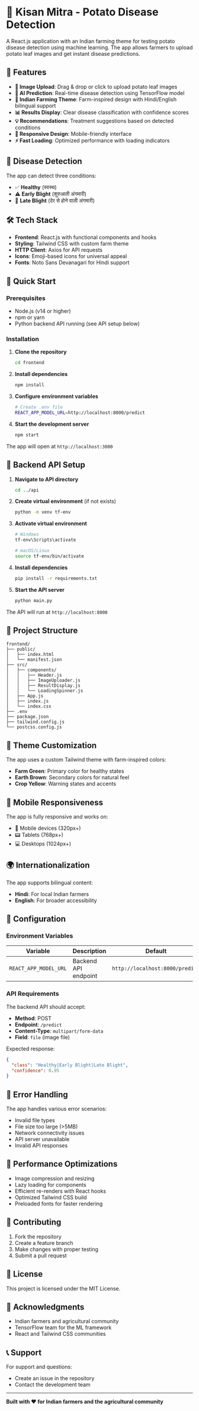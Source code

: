 # 🥔 Kisan Mitra - Potato Disease Detection

A React.js application with an Indian farming theme for testing potato disease detection using machine learning. The app allows farmers to upload potato leaf images and get instant disease predictions.

## 🌟 Features

- **📸 Image Upload**: Drag & drop or click to upload potato leaf images
- **🤖 AI Prediction**: Real-time disease detection using TensorFlow model
- **🌾 Indian Farming Theme**: Farm-inspired design with Hindi/English bilingual support
- **📊 Results Display**: Clear disease classification with confidence scores
- **💡 Recommendations**: Treatment suggestions based on detected conditions
- **📱 Responsive Design**: Mobile-friendly interface
- **⚡ Fast Loading**: Optimized performance with loading indicators

## 🔬 Disease Detection

The app can detect three conditions:
- ✅ **Healthy** (स्वस्थ)
- ⚠️ **Early Blight** (शुरुआती अंगमारी)
- 🚨 **Late Blight** (देर से होने वाली अंगमारी)

## 🛠️ Tech Stack

- **Frontend**: React.js with functional components and hooks
- **Styling**: Tailwind CSS with custom farm theme
- **HTTP Client**: Axios for API requests
- **Icons**: Emoji-based icons for universal appeal
- **Fonts**: Noto Sans Devanagari for Hindi support

## 🚀 Quick Start

### Prerequisites

- Node.js (v14 or higher)
- npm or yarn
- Python backend API running (see API setup below)

### Installation

1. **Clone the repository**
   ```bash
   cd frontend
   ```

2. **Install dependencies**
   ```bash
   npm install
   ```

3. **Configure environment variables**
   ```bash
   # Create .env file
   REACT_APP_MODEL_URL=http://localhost:8000/predict
   ```

4. **Start the development server**
   ```bash
   npm start
   ```

The app will open at `http://localhost:3000`

## 🔧 Backend API Setup

1. **Navigate to API directory**
   ```bash
   cd ../api
   ```

2. **Create virtual environment** (if not exists)
   ```bash
   python -m venv tf-env
   ```

3. **Activate virtual environment**
   ```bash
   # Windows
   tf-env\Scripts\activate
   
   # macOS/Linux
   source tf-env/bin/activate
   ```

4. **Install dependencies**
   ```bash
   pip install -r requirements.txt
   ```

5. **Start the API server**
   ```bash
   python main.py
   ```

The API will run at `http://localhost:8000`

## 📁 Project Structure

```
frontend/
├── public/
│   ├── index.html
│   └── manifest.json
├── src/
│   ├── components/
│   │   ├── Header.js
│   │   ├── ImageUploader.js
│   │   ├── ResultDisplay.js
│   │   └── LoadingSpinner.js
│   ├── App.js
│   ├── index.js
│   └── index.css
├── .env
├── package.json
├── tailwind.config.js
└── postcss.config.js
```

## 🎨 Theme Customization

The app uses a custom Tailwind theme with farm-inspired colors:

- **Farm Green**: Primary color for healthy states
- **Earth Brown**: Secondary colors for natural feel
- **Crop Yellow**: Warning states and accents

## 📱 Mobile Responsiveness

The app is fully responsive and works on:
- 📱 Mobile devices (320px+)
- 📟 Tablets (768px+)
- 💻 Desktops (1024px+)

## 🌍 Internationalization

The app supports bilingual content:
- **Hindi**: For local Indian farmers
- **English**: For broader accessibility

## 🔧 Configuration

### Environment Variables

| Variable | Description | Default |
|----------|-------------|---------|
| `REACT_APP_MODEL_URL` | Backend API endpoint | `http://localhost:8000/predict` |

### API Requirements

The backend API should accept:
- **Method**: POST
- **Endpoint**: `/predict`
- **Content-Type**: `multipart/form-data`
- **Field**: `file` (image file)

Expected response:
```json
{
  "class": "Healthy|Early Blight|Late Blight",
  "confidence": 0.95
}
```

## 🚨 Error Handling

The app handles various error scenarios:
- Invalid file types
- File size too large (>5MB)
- Network connectivity issues
- API server unavailable
- Invalid API responses

## 🎯 Performance Optimizations

- Image compression and resizing
- Lazy loading for components
- Efficient re-renders with React hooks
- Optimized Tailwind CSS build
- Preloaded fonts for faster rendering

## 🤝 Contributing

1. Fork the repository
2. Create a feature branch
3. Make changes with proper testing
4. Submit a pull request

## 📄 License

This project is licensed under the MIT License.

## 🙏 Acknowledgments

- Indian farmers and agricultural community
- TensorFlow team for the ML framework
- React and Tailwind CSS communities

## 📞 Support

For support and questions:
- Create an issue in the repository
- Contact the development team

---

**Built with ❤️ for Indian farmers and the agricultural community**

